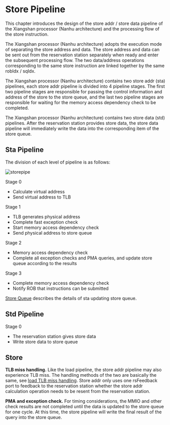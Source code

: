 # Store Pipeline

This chapter introduces the design of the store addr / store data pipeline of the Xiangshan processor (Nanhu architecture) and the processing flow of the store instruction.

The Xiangshan processor (Nanhu architecture) adopts the execution mode of separating the store address and data. The store address and data can be sent out from the reservation station separately when ready and enter the subsequent processing flow. The two data/address operations corresponding to the same store instruction are linked together by the same robIdx / sqIdx.

The Xiangshan processor (Nanhu architecture) contains two store addr (sta) pipelines, each store addr pipeline is divided into 4 pipeline stages. The first two pipeline stages are responsible for passing the control information and address of the store to the store queue, and the last two pipeline stages are responsible for waiting for the memory access dependency check to be completed.

The Xiangshan processor (Nanhu architecture) contains two store data (std) pipelines. After the reservation station provides store data, the store data pipeline will immediately write the data into the corresponding item of the store queue.

## Sta Pipeline

The division of each level of pipeline is as follows:

![storepipe](../../figs/memblock/store-pipeline.png)

Stage 0

* Calculate virtual address
* Send virtual address to TLB

Stage 1

* TLB generates physical address
* Complete fast exception check
* Start memory access dependency check
* Send physical address to store queue

Stage 2

* Memory access dependency check
* Complete all exception checks and PMA queries, and update store queue according to the results

Stage 3

* Complete memory access dependency check
* Notify ROB that instructions can be submitted

[Store Queue](../lsq/store_queue.md) describes the details of sta updating store queue.

## Std Pipeline

Stage 0

* The reservation station gives store data
* Write store data to store queue

## Store

**TLB miss handling.** Like the load pipeline, the store addr pipeline may also experience TLB miss. The handling methods of the two are basically the same, see [load TLB miss handling]( ./load_pipeline.md#tlb-miss). Store addr only uses one rsFeedback port to feedback to the reservation station whether the store addr calculation operation needs to be resent from the reservation station.

**PMA and exception check.** For timing considerations, the MMIO and other check results are not completed until the data is updated to the store queue for one cycle. At this time, the store pipeline will write the final result of the query into the store queue.
